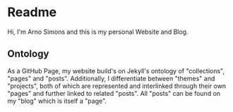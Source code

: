 # Readme
Hi, I'm Arno Simons and this is my personal Website and Blog.

## Ontology
As a GitHub Page, my website build's on Jekyll's ontology of "collections", "pages" and "posts". Additionally, I differentiate between "themes" and "projects", both of which are represented and interlinked through their own "pages" and further linked to related "posts". All "posts" can be found on my "blog" which is itself a "page".
